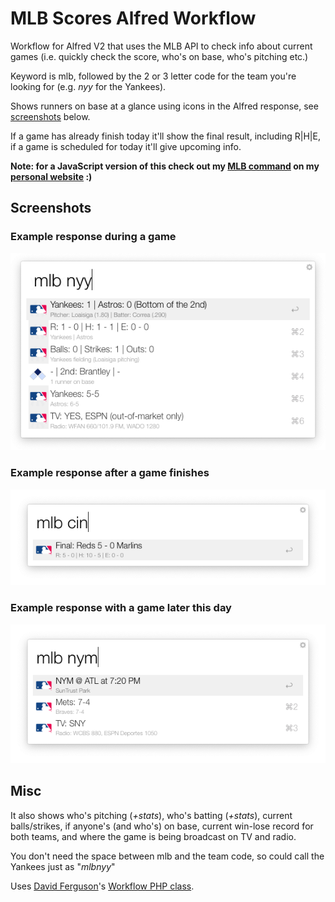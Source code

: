 # MLB Scores Alfred Workflow

Workflow for Alfred V2 that uses the MLB API to check info about current games (i.e. quickly check the score, who's on base, who's pitching etc.)

Keyword is mlb, followed by the 2 or 3 letter code for the team you're looking for (e.g. _nyy_ for the Yankees).

Shows runners on base at a glance using icons in the Alfred response, see [screenshots](#screenshots) below.

If a game has already finish today it'll show the final result, including R|H|E, if a game is scheduled for today it'll give upcoming info.

__Note: for a JavaScript version of this check out my [MLB command](https://github.com/edmerix/edmerix.github.io/blob/master/core.js#L450) on my [personal website](https://edmerix.github.io) :)__

## Screenshots

### Example response during a game
![Screenshot of workflow during game](screenshots/active_game.png?raw=true "A screenshot of workflow during game")

### Example response after a game finishes
![Screenshot of workflow after a game](screenshots/final.png?raw=true "A screenshot of workflow after a game")

### Example response with a game later this day
![Screenshot of workflow before a game](screenshots/upcoming.png?raw=true "A screenshot of workflow before a game")

## Misc

It also shows who's pitching (_+stats_), who's batting (_+stats_), current balls/strikes, if anyone's (and who's) on base, current win-lose record for both teams, and where the game is being broadcast on TV and radio.

You don't need the space between mlb and the team code, so could call the Yankees just as "_mlbnyy_"

Uses [David Ferguson](http://dferg.us)'s [Workflow PHP class](https://github.com/jdfwarrior/Workflows).
